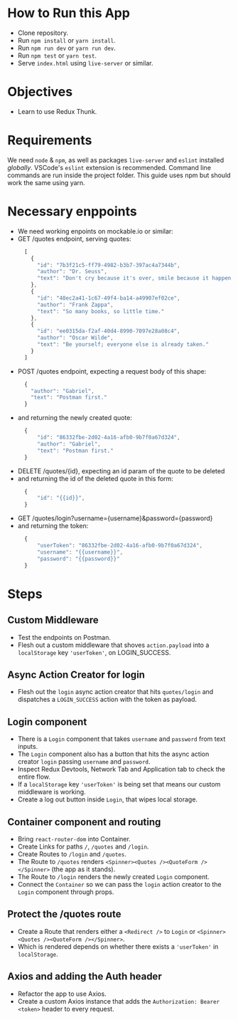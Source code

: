 # How to Run this App
  * Clone repository.
  * Run `npm install` or `yarn install`.
  * Run `npm run dev` or `yarn run dev`.
  * Run `npm test` or `yarn test`.
  * Serve `index.html` using `live-server` or similar.

# Objectives
  * Learn to use Redux Thunk.

# Requirements
We need `node` & `npm`, as well as packages `live-server` and `eslint` installed _globally_. VSCode's `eslint` extension is recommended. Command line commands are run inside the project folder. This guide uses npm but should work the same using yarn.

# Necessary enppoints
  * We need working enpoints on mockable.io or similar:
  * GET /quotes endpoint, serving quotes:
    ```javascript
      [
        {
          "id": "7b3f21c5-ff79-4982-b3b7-397ac4a7344b",
          "author": "Dr. Seuss",
          "text": "Don't cry because it's over, smile because it happened."
        },
        {
          "id": "48ec2a41-1c67-49f4-ba14-a49907ef02ce",
          "author": "Frank Zappa",
          "text": "So many books, so little time."
        },
        {
          "id": "ee0315da-f2af-40d4-8990-7097e28a08c4",
          "author": "Oscar Wilde",
          "text": "Be yourself; everyone else is already taken."
        }
      ]
    ```
  * POST /quotes endpoint, expecting a request body of this shape:
    ```javascript
      {
        "author": "Gabriel",
        "text": "Postman first."
      }
    ```
  * and returning the newly created quote:
    ```javascript
      {
          "id": "86332fbe-2d02-4a16-afb0-9b7f0a67d324",
          "author": "Gabriel",
          "text": "Postman first."
      }
    ```
  * DELETE /quotes/{id}, expecting an id param of the quote to be deleted
  * and returning the id of the deleted quote in this form:
    ```javascript
      {
          "id": "{{id}}",
      }
    ```
  * GET /quotes/login?username={username}&password={password}
  * and returning the token:
    ```javascript
      {
          "userToken": "86332fbe-2d02-4a16-afb0-9b7f0a67d324",
          "username": "{{username}}",
          "password": "{{password}}"
      }
    ```

# Steps

## Custom Middleware
  * Test the endpoints on Postman.
  * Flesh out a custom middleware that shoves `action.payload` into a `localStorage` key `'userToken'`, on LOGIN_SUCCESS.

## Async Action Creator for login
  * Flesh out the `login` async action creator that hits `quotes/login` and dispatches a `LOGIN_SUCCESS` action with the token as payload.

## Login component
  * There is a `Login` component that takes `username` and `password` from text inputs.
  * The `Login` component also has a button that hits the async action creator `login` passing `username` and `password`.
  * Inspect Redux Devtools, Network Tab and Application tab to check the entire flow.
  * If a `localStorage` key `'userToken'` is being set that means our custom middleware is working.
  * Create a log out button inside `Login`, that wipes local storage.

## Container component and routing
  * Bring `react-router-dom` into Container.
  * Create Links for paths `/`, `/quotes` and `/login`.
  * Create Routes to `/login` and `/quotes`.
  * The Route to `/quotes` renders `<Spinner><Quotes /><QuoteForm /></Spinner>` (the app as it stands).
  * The Route to `/login` renders the newly created `Login` component.
  * Connect the `Container` so we can pass the `login` action creator to the `Login` component through props.

## Protect the /quotes route
  * Create a Route that renders either a `<Redirect />` to `Login` or `<Spinner><Quotes /><QuoteForm /></Spinner>`.
  * Which is rendered depends on whether there exists a `'userToken'` in `localStorage`.

## Axios and adding the Auth header
  * Refactor the app to use Axios.
  * Create a custom Axios instance that adds the `Authorization: Bearer <token>` header to every request.